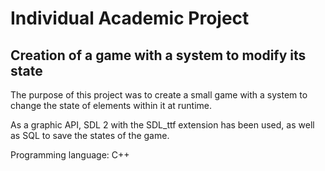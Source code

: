 # Individual Academic Project

## Creation of a game with a system to modify its state

The purpose of this project was to create a small game with a system to change the state of elements within it at runtime.

As a graphic API, SDL 2 with the SDL_ttf extension has been used, as well as SQL to save the states of the game.

Programming language: C++

